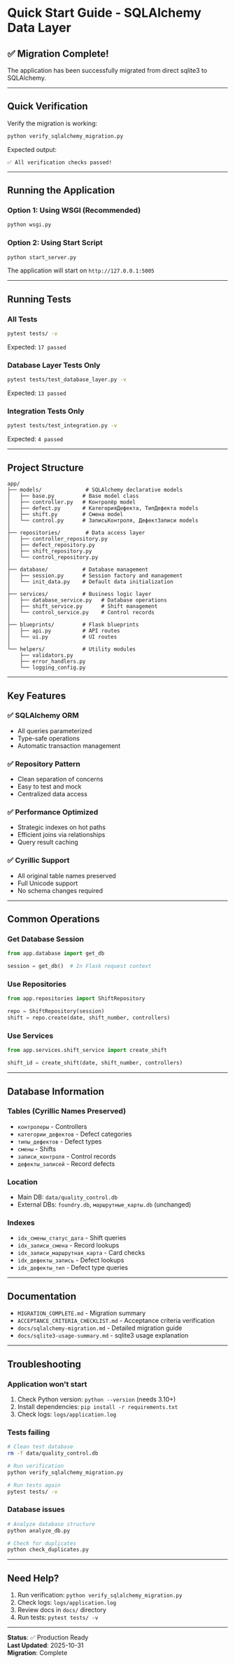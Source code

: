 # Quick Start Guide - SQLAlchemy Data Layer

## ✅ Migration Complete!

The application has been successfully migrated from direct sqlite3 to SQLAlchemy.

---

## Quick Verification

Verify the migration is working:

```bash
python verify_sqlalchemy_migration.py
```

Expected output:
```
✅ All verification checks passed!
```

---

## Running the Application

### Option 1: Using WSGI (Recommended)

```bash
python wsgi.py
```

### Option 2: Using Start Script

```bash
python start_server.py
```

The application will start on `http://127.0.0.1:5005`

---

## Running Tests

### All Tests

```bash
pytest tests/ -v
```

Expected: `17 passed`

### Database Layer Tests Only

```bash
pytest tests/test_database_layer.py -v
```

Expected: `13 passed`

### Integration Tests Only

```bash
pytest tests/test_integration.py -v
```

Expected: `4 passed`

---

## Project Structure

```
app/
├── models/              # SQLAlchemy declarative models
│   ├── base.py         # Base model class
│   ├── controller.py   # Контролёр model
│   ├── defect.py       # КатегорияДефекта, ТипДефекта models
│   ├── shift.py        # Смена model
│   └── control.py      # ЗаписьКонтроля, ДефектЗаписи models
│
├── repositories/        # Data access layer
│   ├── controller_repository.py
│   ├── defect_repository.py
│   ├── shift_repository.py
│   └── control_repository.py
│
├── database/           # Database management
│   ├── session.py      # Session factory and management
│   └── init_data.py    # Default data initialization
│
├── services/           # Business logic layer
│   ├── database_service.py   # Database operations
│   ├── shift_service.py      # Shift management
│   └── control_service.py    # Control records
│
├── blueprints/         # Flask blueprints
│   ├── api.py          # API routes
│   └── ui.py           # UI routes
│
└── helpers/            # Utility modules
    ├── validators.py
    ├── error_handlers.py
    └── logging_config.py
```

---

## Key Features

### ✅ SQLAlchemy ORM
- All queries parameterized
- Type-safe operations
- Automatic transaction management

### ✅ Repository Pattern
- Clean separation of concerns
- Easy to test and mock
- Centralized data access

### ✅ Performance Optimized
- Strategic indexes on hot paths
- Efficient joins via relationships
- Query result caching

### ✅ Cyrillic Support
- All original table names preserved
- Full Unicode support
- No schema changes required

---

## Common Operations

### Get Database Session

```python
from app.database import get_db

session = get_db()  # In Flask request context
```

### Use Repositories

```python
from app.repositories import ShiftRepository

repo = ShiftRepository(session)
shift = repo.create(date, shift_number, controllers)
```

### Use Services

```python
from app.services.shift_service import create_shift

shift_id = create_shift(date, shift_number, controllers)
```

---

## Database Information

### Tables (Cyrillic Names Preserved)

- `контролеры` - Controllers
- `категории_дефектов` - Defect categories
- `типы_дефектов` - Defect types
- `смены` - Shifts
- `записи_контроля` - Control records
- `дефекты_записей` - Record defects

### Location

- Main DB: `data/quality_control.db`
- External DBs: `foundry.db`, `маршрутные_карты.db` (unchanged)

### Indexes

- `idx_смены_статус_дата` - Shift queries
- `idx_записи_смена` - Record lookups
- `idx_записи_маршрутная_карта` - Card checks
- `idx_дефекты_запись` - Defect lookups
- `idx_дефекты_тип` - Defect type queries

---

## Documentation

- `MIGRATION_COMPLETE.md` - Migration summary
- `ACCEPTANCE_CRITERIA_CHECKLIST.md` - Acceptance criteria verification
- `docs/sqlalchemy-migration.md` - Detailed migration guide
- `docs/sqlite3-usage-summary.md` - sqlite3 usage explanation

---

## Troubleshooting

### Application won't start

1. Check Python version: `python --version` (needs 3.10+)
2. Install dependencies: `pip install -r requirements.txt`
3. Check logs: `logs/application.log`

### Tests failing

```bash
# Clean test database
rm -f data/quality_control.db

# Run verification
python verify_sqlalchemy_migration.py

# Run tests again
pytest tests/ -v
```

### Database issues

```bash
# Analyze database structure
python analyze_db.py

# Check for duplicates
python check_duplicates.py
```

---

## Need Help?

1. Run verification: `python verify_sqlalchemy_migration.py`
2. Check logs: `logs/application.log`
3. Review docs in `docs/` directory
4. Run tests: `pytest tests/ -v`

---

**Status**: ✅ Production Ready  
**Last Updated**: 2025-10-31  
**Migration**: Complete
